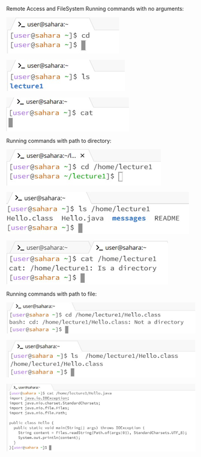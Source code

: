 Remote Access and FileSystem
Running commands with no arguments:

![Image](CD.jpg)

![Image](LS.jpg)

![Image](CAT.jpg)

Running commands with path to directory:

![Image](CDdirectory.jpg)

![Image](LSdirectory.jpg)

![Image](CATdirectory.jpg)

Running commands with path to file:

![Image](CDfile.jpg)

![Image](LSfile.jpg)

![Image](CATfile.jpg)
